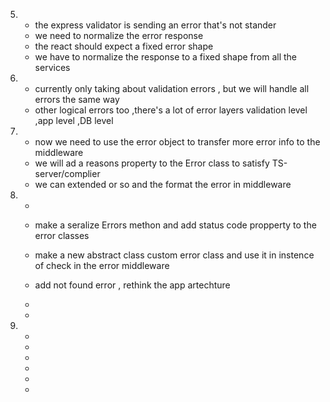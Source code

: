 <!-- Section 6 normalize Response  -->

5.  - the express validator is sending an error that's not stander
    - we need to normalize the error response
    - the react should expect a fixed error shape
    - we have to normalize the response to a fixed shape from all the services
6.  - currently only taking about validation errors , but we will handle all errors the same way
    - other logical errors too ,there's a lot of error layers validation level ,app level ,DB level
7.  - now we need to use the error object to transfer more error info to the middleware
    - we will ad a reasons property to the Error class to satisfy TS-server/complier
    - we can extended or so and the format the error in middleware
8.  -

    - make a seralize Errors methon and add status code propperty to the error classes
    - make a new abstract class custom error class and use it in instence of check in the error middleware
    - add not found error , rethink the app artechture
    -
    -

9.  -
    -
    -
    -
    -
    -
